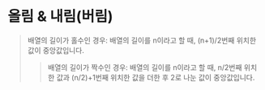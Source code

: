 # 올림 & 내림(버림)

> 배열의 길이가 홀수인 경우: 배열의 길이를 n이라고 할 때, (n+1)/2번째 위치한 값이 중앙값입니다.
>
> > 배열의 길이가 짝수인 경우: 배열의 길이를 n이라고 할 때, n/2번째 위치한 값과 (n/2)+1번째 위치한 값을 더한 후 2로 나눈 값이 중앙값입니다.
